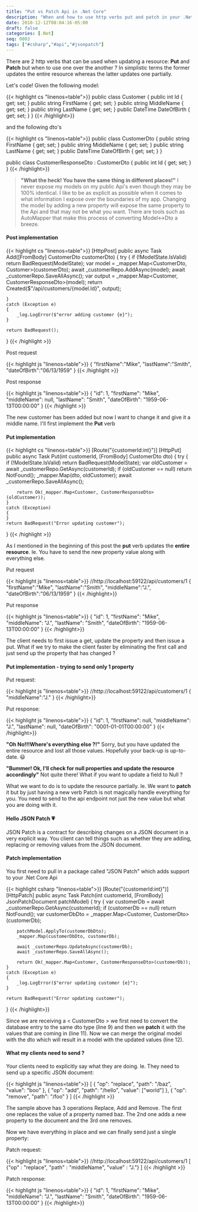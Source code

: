 ```yaml
---
title: "Put vs Patch Api in .Net Core"
description: "When and how to use http verbs put and patch in your .Net Core Api"
date: 2018-12-12T08:04:16-05:00
draft: false
categories: [.Net]
seq: 0003
tags: ["#csharp","#api","#jsonpatch"]
---
```


There are 2 http verbs that can be used when updating a resource: **Put** and **Patch** but when to use one over the another ? In simplistic terms the former updates the entire resource whereas the latter updates one partially.

Let's code! Given the following model:

{{< highlight cs "linenos=table">}}
public class Customer
{
	public int Id { get; set; }
	public string FirstName { get; set; }
	public string MiddleName { get; set; }
	public string LastName { get; set; }
	public DateTime DateOfBirth { get; set; }
}
{{< /highlight>}}	

and the following dto's

{{< highlight cs "linenos=table">}}
public class CustomerDto
{
	public string FirstName { get; set; }
	public string MiddleName { get; set; }
	public string LastName { get; set; }
	public DateTime DateOfBirth { get; set; }
}

public class CustomerResponseDto : CustomerDto
{
	public int Id { get; set; }
}
{{< /highlight>}}		

> **"What the heck! You have the same thing in different places!"** I never expose my models on my public Api's even though they may be 100% identical. I like to be as explicit as possible when it comes to what information I expose over the boundaries of my app. Changing the model by adding a new property will expose
the same property to the Api and that may not be what you want. There are tools such as AutoMapper that make this process of converting Model<->Dto a breeze.

#### Post implementation
{{< highlight cs "linenos=table">}}
[HttpPost]
public async Task<IActionResult> Add([FromBody] CustomerDto customerDto)
{
	try
	{
		if (!ModelState.IsValid) return BadRequest(ModelState);
		var model = _mapper.Map<CustomerDto, Customer>(customerDto);
		await _customerRepo.AddAsync(model);
		await _customerRepo.SaveAllAsync();
		var output = _mapper.Map<Customer, CustomerResponseDto>(model);
		return Created($"/api/customers/{model.Id}", output);

	}
	catch (Exception e)
	{
		_log.LogError($"error adding customer {e}");
	}

	return BadRequest();
}
{{< /highlight >}}		

Post request

{{< highlight js "linenos=table">}}
{
	"firstName":"Mike",
	"lastName":"Smith",
	"dateOfBirth":"06/13/1959"
}
{{< /highlight >}}		

Post response

{{< highlight js "linenos=table">}}
{
    "id": 1,
    "firstName": "Mike",
    "middleName": null,
    "lastName": "Smith",
    "dateOfBirth": "1959-06-13T00:00:00"
}
{{< /highlight >}}		

The new customer has been added but now I want to change it and give it a middle name. I'll first implement the **Put** verb
#### Put implementation

{{< highlight cs "linenos=table">}}
[Route("{customerId:int}")]
[HttpPut]
public async Task<IActionResult> Put(int customerId, [FromBody] CustomerDto dto)
{
	try
	{
		if (!ModelState.IsValid) return BadRequest(ModelState);
		var oldCustomer = await _customerRepo.GetAsync(customerId);
		if (oldCustomer == null) return NotFound();
		_mapper.Map(dto, oldCustomer);
		await _customerRepo.SaveAllAsync();

		return Ok(_mapper.Map<Customer, CustomerResponseDto>(oldCustomer));
	}
	catch (Exception)
	{
	}
	return BadRequest("Error updating customer");
}
{{< /highlight >}}

As I mentioned in the beginning of this post the **put** verb updates the **entire resource**. Ie. You have to send the new property value along with everything else.

Put request 

{{< highlight js "linenos=table">}}
//http://localhost:59122/api/customers/1
{
	"firstName":"Mike",
	"lastName":"Smith",
	"middleName":"J.",
	"dateOfBirth":"06/13/1959"
}
{{< /highlight>}}

Put response

{{< highlight js "linenos=table">}}
{
    "id": 1,
    "firstName": "Mike",
    "middleName": "J.",
    "lastName": "Smith",
    "dateOfBirth": "1959-06-13T00:00:00"
}
{{< /highlight>}}

The client needs to first issue a get, update the property and then issue a put. What if we try to make the client faster by eliminating the first call and just send up the property that has changed ?
#### Put implementation - trying to send only 1 property

Put request:

{{< highlight js "linenos=table">}}
//http://localhost:59122/api/customers/1
{
	"middleName":"J."
}
{{< /highlight>}}

Put response:

{{< highlight js "linenos=table">}}
{
    "id": 1,
    "firstName": null,
    "middleName": "J.",
    "lastName": null,
    "dateOfBirth": "0001-01-01T00:00:00"
}
{{< /highlight>}}

**"Oh No!!!Where's everything else ?!"** Sorry, but you have updated the entire resource and lost all those values. Hopefully your back-up is up-to-date. :smiley:

**"Bummer! Ok, I'll check for null properties and update the resource accordingly"** Not quite there! What if you want to update a field to Null ?

What we want to do is to update the resource partially. Ie. We want to **patch** it but by just having a new verb Patch is not magically handle everything for you. 
You need to send to the api endpoint not just the new value but what you are doing with it.

#### Hello JSON Patch :heartpulse:
JSON Patch is a contract for describing changes on a JSON document in a very explicit way. You client can tell things such as whether they are adding, replacing or removing values from the JSON document.

#### Patch implementation
You first need to pull in a package called "JSON Patch" which adds support to your .Net Core Api

{{< highlight csharp "linenos=table">}}
[Route("{customerId:int}")]
[HttpPatch]
public async Task<IActionResult> Patch(int customerId, [FromBody] JsonPatchDocument<CustomerDto> patchModel)
{
	try
	{
		var customerDb = await _customerRepo.GetAsync(customerId);
		if (customerDb == null) return NotFound();
		var customerDbDto = _mapper.Map<Customer, CustomerDto>(customerDb);

		patchModel.ApplyTo(customerDbDto);
		_mapper.Map(customerDbDto, customerDb);

		await _customerRepo.UpdateAsync(customerDb);
		await _customerRepo.SaveAllAsync();

		return Ok(_mapper.Map<Customer, CustomerResponseDto>(customerDb));
	}
	catch (Exception e)
	{
		_log.LogError($"error updating customer {e}");
	}

	return BadRequest("Error updating customer");
}
{{< /highlight>}}

Since we are receiving a < CustomerDto > we first need to convert the database entry to the same dto type (line 9) and then we **patch** it
with the values that are coming in (line 11). Now we can merge the original model with the dto which will result in a model with the updated values (line 12).

#### What my clients need to send ?

Your clients need to explicitly say what they are doing. Ie. They need to send up a specific JSON document:

{{< highlight js "linenos=table">}}
[
  { "op": "replace", "path": "/baz", "value": "boo" },
  { "op": "add", "path": "/hello", "value": ["world"] },
  { "op": "remove", "path": "/foo" }
]
{{< /highlight >}}

The sample above has 3 operations Replace, Add and Remove. The first one replaces the value of a property named baz. The 2nd one 
adds a new property to the document and the 3rd one removes.

Now we have everything in place and we can finally send just a single property:

Patch request:

{{< highlight js "linenos=table">}}
//http://localhost:59122/api/customers/1
[
	{"op" : "replace", "path" : "middleName", "value" : "J."}
]
{{< /highlight >}}

Patch response:

{{< highlight js "linenos=table">}}
{
    "id": 1,
    "firstName": "Mike",
    "middleName": "J.",
    "lastName": "Smith",
    "dateOfBirth": "1959-06-13T00:00:00"
}
{{< /highlight>}}